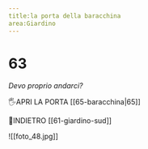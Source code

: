 ```yaml
---
title:la porta della baracchina
area:Giardino
---
```

# 63
_Devo proprio andarci?_

🖐APRI LA PORTA [[65-baracchina|65]]

👣INDIETRO [[61-giardino-sud]]

![[foto_48.jpg]]